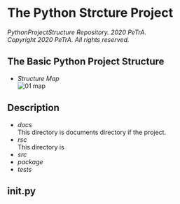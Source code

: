 The Python Strcture Project
===================================================================================================================
_PythonProjectStructure Repository. 2020 PeTrA._      
_Copyright 2020 PeTrA. All rights reserved._   
## The Basic Python Project Structure   
* _Structure Map_   
![01  map](https://user-images.githubusercontent.com/33143731/97069185-63cf9f80-1609-11eb-9ca9-f191032d855f.png)   
## Description   
* _docs_   
This directory is documents directory if the project.   
* _rsc_   
This directory is 
* _src_   
* _package_   
* _tests_   
## __init__.py   




